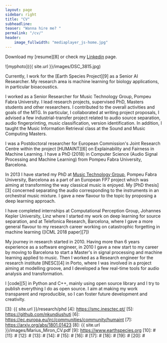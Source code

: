 ```yaml
---
layout: page
sidebar: right
title: "CV"
subheadline:
teaser: "Wanna hire me? "
permalink: "/cv/"
header:
    image_fullwidth: "mediaplayer_js-home.jpg"
---
```


Download my [resume][8] or check my [Linkedin][1] page.

![myphoto]({{ site.url }}/images/DSC_3815.jpg)

Currently, I work for the [Earth Species Project][9] as a Senior AI Researcher. My research area is machine learning for biology applications, in particular bioacoustics.

I worked as a Senior Researcher for Music Technology Group, Pompeu Fabra University. I lead research projects, supervised PhD, Masters students and other researchers. I contributed to the overall activities and goals of the MTG. In particular, I collaborated at writing project proposals, I advised a few industrial-transfer project related to audio source separation, audio fingerprinting, music classification, version identification. In addition, I taught the Music Information Retrieval class at the Sound and Music Computing Masters.

I was a Postdoctoral researcher for European Commission's Joint Research Centre within the project [HUMAINT][6] on Explainability and Fairness in Machine Learning. I have a PhD (2018) in Computer Science (Audio Signal Processing and Machine Learning) from Pompeu Fabra University, Barcelona.

In 2013 I have started my PhD at [Music Technology Group][2], Pompeu Fabra University, Barcelona as a part of an European FP7 project which was aiming at transforming the way classical music is enjoyed. My [PhD thesis][3] concerned separating the audio corresponding to the instruments in an orchestral music mixture. I gave a new flavour to the topic by proposing a deep learning approach.

I have completed internships at Computational Perception Group, Johannes Kepler University, Linz where I started my work on deep learning for source separation, and at Telefonica Research, Barcelona, where I gave a more general flavour to my research career working on catastrophic forgetting in machine learning ([ICML 2018 paper][7])

My journey in research started in 2010. Having more than 6 years experience as a software engineer, in 2010 I gave a new start to my career by moving to Barcelona to start a Master's in signal processing and machine learning applied to music. Then I worked as a Research engineer for the research institute [INESC][4] in Porto, where I was involved in a project aiming at modelling groove, and I developed a few real-time tools for audio analysis and transformation.

I [code][5] in Python and C++, mainly using open source library and I try to publish everything I do as open source. I aim at making my work transparent and reproducible, so I can foster future development and creativity.



 [1]: https://www.linkedin.com/in/marius-miron-9473233/
 [2]: https://mtg.upf.edu/
 [3]: {{ site.url }}/research/phd
 [4]: https://smc.inesctec.pt/
 [5]: https://github.com/nkundiushuti
 [6]: https://ec.europa.eu/jrc/communities/community/humaint
 [7]: https://arxiv.org/abs/1801.01423
 [8]: {{ site.url }}/images/Marius_Miron_CV.pdf
 [9]: https://www.earthspecies.org
 [10]: #
 [11]: #
 [12]: #
 [13]: #
 [14]: #
 [15]: #
 [16]: #
 [17]: #
 [18]: #
 [19]: #
 [20]: #
